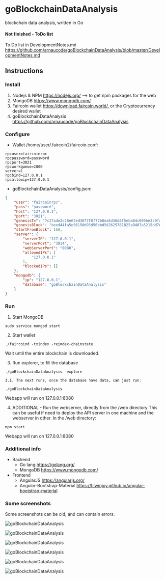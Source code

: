# goBlockchainDataAnalysis
blockchain data analysis, written in Go

#### Not finished - ToDo list
To Do list in DevelopmentNotes.md https://github.com/arnaucode/goBlockchainDataAnalysis/blob/master/DevelopmentNotes.md

## Instructions

### Install
1. Nodejs & NPM https://nodejs.org/ --> to get npm packages for the web
2. MongoDB https://www.mongodb.com/
3. Faircoin wallet https://download.faircoin.world/, or the Cryptocurrency desired wallet
4. goBlockchainDataAnalysis https://github.com/arnaucode/goBlockchainDataAnalysis

### Configure
- Wallet /home/user/.faircoin2/faircoin.conf:
```
rpcuser=faircoinrpc
rpcpassword=password
rpcport=3021
rpcworkqueue=2000
server=1
rpcbind=127.0.0.1
rpcallowip=127.0.0.1
```

- goBlockchainDataAnalysis/config.json:
```json
{
    "user": "faircoinrpc",
    "pass": "password",
    "host": "127.0.0.1",
    "port": "3021",
	"genesisTx": "7c27ade2c28e67ed3077f8f77b8ea6d36d4f5eba04c099be3c9faa9a4a04c046",
	"genesisBlock": "beed44fa5e96150d95d56ebd5d2625781825a9407a5215dd7eda723373a0a1d7",
    "startFromBlock": 160,
    "server": {
        "serverIP": "127.0.0.1",
        "serverPort": "3014",
        "webServerPort": "8080",
        "allowedIPs": [
            "127.0.0.1"
        ],
        "blockedIPs": []
    },
    "mongodb": {
        "ip": "127.0.0.1",
        "database": "goBlockchainDataAnalysis"
    }
}
```

### Run

1. Start MongoDB
```
sudo service mongod start
```

2. Start wallet
```
./faircoind -txindex -reindex-chainstate
```
Wait until the entire blockchain is downloaded.

3. Run explorer, to fill the database
```
./goBlockchainDataAnalysis -explore
```

    3.1. The next runs, once the database have data, can just run:
```
./goBlockchainDataAnalysis
```
Webapp will run on 127.0.0.1:8080

4. ADDITIONAL - Run the webserver, directly from the /web directory
This can be useful if need to deploy the API server in one machine and the webserver in other.
In the /web directory:
```
npm start
```
Webapp will run on 127.0.0.1:8080



### Additional info
- Backend
    - Go lang https://golang.org/
    - MongoDB https://www.mongodb.com/
- Frontend
    - AngularJS https://angularjs.org/
    - Angular-Bootstrap-Material https://tilwinjoy.github.io/angular-bootstrap-material


### Some screenshots
Some screenshots can be old, and can contain errors.

![goBlockchainDataAnalysis](https://raw.githubusercontent.com/arnaucode/goBlockchainDataAnalysis/master/screenshots/goBlockchainDataAnalysis00.png "goBlockchainDataAnalysis")

![goBlockchainDataAnalysis](https://raw.githubusercontent.com/arnaucode/goBlockchainDataAnalysis/master/screenshots/goBlockchainDataAnalysis06.gif "goBlockchainDataAnalysis")

![goBlockchainDataAnalysis](https://raw.githubusercontent.com/arnaucode/goBlockchainDataAnalysis/master/screenshots/goBlockchainDataAnalysis05.png "goBlockchainDataAnalysis")


![goBlockchainDataAnalysis](https://raw.githubusercontent.com/arnaucode/goBlockchainDataAnalysis/master/screenshots/goBlockchainDataAnalysis01.png "goBlockchainDataAnalysis")


![goBlockchainDataAnalysis](https://raw.githubusercontent.com/arnaucode/goBlockchainDataAnalysis/master/screenshots/goBlockchainDataAnalysis02.png "goBlockchainDataAnalysis")


![goBlockchainDataAnalysis](https://raw.githubusercontent.com/arnaucode/goBlockchainDataAnalysis/master/screenshots/goBlockchainDataAnalysis04.png "goBlockchainDataAnalysis")

